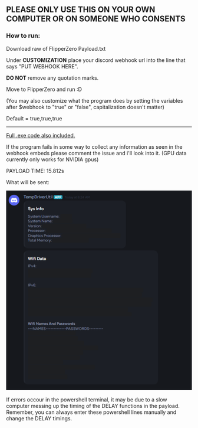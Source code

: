 ## **PLEASE ONLY USE THIS ON YOUR OWN COMPUTER OR ON SOMEONE WHO CONSENTS**

### How to run:

Download raw of FlipperZero Payload.txt

Under **CUSTOMIZATION** place your discord webhook url into the line that says "PUT WEBHOOK HERE".

**DO NOT** remove any quotation marks.

Move to FlipperZero and run :D

(You may also customize what the program does by setting the variables after $webhook to "true" or "false", capitalization doesn't matter)

Default = true,true,true

--------------------------------------------------------

[Full .exe code also included.](https://github.com/PCMon/FlipperZero-BadUSB-BadKB-SysInfoAndWifi/blob/main/TempDriverUtil.py)

If the program fails in some way to collect any information as seen in the webhook embeds please comment the issue and i'll look into it.
(GPU data currently only works for NVIDIA gpus)

PAYLOAD TIME: 15.812s

What will be sent:

![alt text](https://github.com/PCMon/FlipperZero-BadUSB-BadKB-SysInfoAndWifi/blob/main/image.png?raw=true)

If errors occour in the powershell terminal, it may be due to a slow computer messing up the timing of the DELAY functions in the payload. Remember, you can always enter these powershell lines manually and change the DELAY timings.
